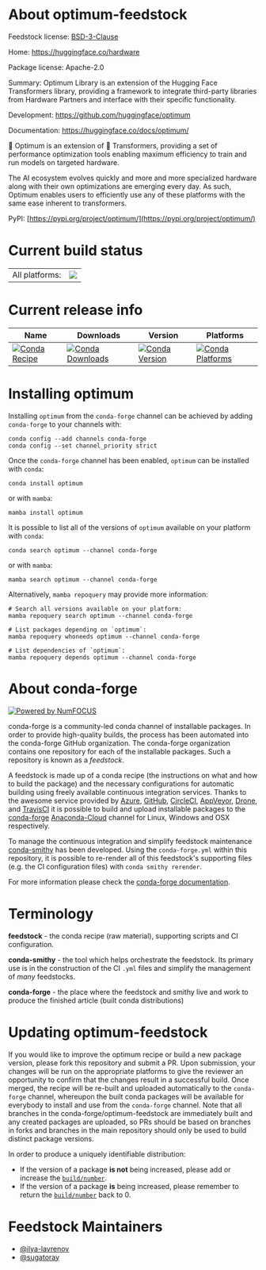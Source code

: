 About optimum-feedstock
=======================

Feedstock license: [BSD-3-Clause](https://github.com/conda-forge/optimum-feedstock/blob/main/LICENSE.txt)

Home: https://huggingface.co/hardware

Package license: Apache-2.0

Summary: Optimum Library is an extension of the Hugging Face Transformers
library, providing a framework to integrate third-party libraries
from Hardware Partners and interface with their specific functionality.


Development: https://github.com/huggingface/optimum

Documentation: https://huggingface.co/docs/optimum/

🤗 Optimum is an extension of 🤗 Transformers, providing a set of performance
optimization tools enabling maximum efficiency to train and run models on
targeted hardware.

The AI ecosystem evolves quickly and more and more specialized hardware along
with their own optimizations are emerging every day. As such, Optimum enables
users to efficiently use any of these platforms with the same ease inherent
to transformers.

PyPI: [https://pypi.org/project/optimum/](https://pypi.org/project/optimum/)


Current build status
====================


<table><tr><td>All platforms:</td>
    <td>
      <a href="https://dev.azure.com/conda-forge/feedstock-builds/_build/latest?definitionId=15829&branchName=main">
        <img src="https://dev.azure.com/conda-forge/feedstock-builds/_apis/build/status/optimum-feedstock?branchName=main">
      </a>
    </td>
  </tr>
</table>

Current release info
====================

| Name | Downloads | Version | Platforms |
| --- | --- | --- | --- |
| [![Conda Recipe](https://img.shields.io/badge/recipe-optimum-green.svg)](https://anaconda.org/conda-forge/optimum) | [![Conda Downloads](https://img.shields.io/conda/dn/conda-forge/optimum.svg)](https://anaconda.org/conda-forge/optimum) | [![Conda Version](https://img.shields.io/conda/vn/conda-forge/optimum.svg)](https://anaconda.org/conda-forge/optimum) | [![Conda Platforms](https://img.shields.io/conda/pn/conda-forge/optimum.svg)](https://anaconda.org/conda-forge/optimum) |

Installing optimum
==================

Installing `optimum` from the `conda-forge` channel can be achieved by adding `conda-forge` to your channels with:

```
conda config --add channels conda-forge
conda config --set channel_priority strict
```

Once the `conda-forge` channel has been enabled, `optimum` can be installed with `conda`:

```
conda install optimum
```

or with `mamba`:

```
mamba install optimum
```

It is possible to list all of the versions of `optimum` available on your platform with `conda`:

```
conda search optimum --channel conda-forge
```

or with `mamba`:

```
mamba search optimum --channel conda-forge
```

Alternatively, `mamba repoquery` may provide more information:

```
# Search all versions available on your platform:
mamba repoquery search optimum --channel conda-forge

# List packages depending on `optimum`:
mamba repoquery whoneeds optimum --channel conda-forge

# List dependencies of `optimum`:
mamba repoquery depends optimum --channel conda-forge
```


About conda-forge
=================

[![Powered by
NumFOCUS](https://img.shields.io/badge/powered%20by-NumFOCUS-orange.svg?style=flat&colorA=E1523D&colorB=007D8A)](https://numfocus.org)

conda-forge is a community-led conda channel of installable packages.
In order to provide high-quality builds, the process has been automated into the
conda-forge GitHub organization. The conda-forge organization contains one repository
for each of the installable packages. Such a repository is known as a *feedstock*.

A feedstock is made up of a conda recipe (the instructions on what and how to build
the package) and the necessary configurations for automatic building using freely
available continuous integration services. Thanks to the awesome service provided by
[Azure](https://azure.microsoft.com/en-us/services/devops/), [GitHub](https://github.com/),
[CircleCI](https://circleci.com/), [AppVeyor](https://www.appveyor.com/),
[Drone](https://cloud.drone.io/welcome), and [TravisCI](https://travis-ci.com/)
it is possible to build and upload installable packages to the
[conda-forge](https://anaconda.org/conda-forge) [Anaconda-Cloud](https://anaconda.org/)
channel for Linux, Windows and OSX respectively.

To manage the continuous integration and simplify feedstock maintenance
[conda-smithy](https://github.com/conda-forge/conda-smithy) has been developed.
Using the ``conda-forge.yml`` within this repository, it is possible to re-render all of
this feedstock's supporting files (e.g. the CI configuration files) with ``conda smithy rerender``.

For more information please check the [conda-forge documentation](https://conda-forge.org/docs/).

Terminology
===========

**feedstock** - the conda recipe (raw material), supporting scripts and CI configuration.

**conda-smithy** - the tool which helps orchestrate the feedstock.
                   Its primary use is in the construction of the CI ``.yml`` files
                   and simplify the management of *many* feedstocks.

**conda-forge** - the place where the feedstock and smithy live and work to
                  produce the finished article (built conda distributions)


Updating optimum-feedstock
==========================

If you would like to improve the optimum recipe or build a new
package version, please fork this repository and submit a PR. Upon submission,
your changes will be run on the appropriate platforms to give the reviewer an
opportunity to confirm that the changes result in a successful build. Once
merged, the recipe will be re-built and uploaded automatically to the
`conda-forge` channel, whereupon the built conda packages will be available for
everybody to install and use from the `conda-forge` channel.
Note that all branches in the conda-forge/optimum-feedstock are
immediately built and any created packages are uploaded, so PRs should be based
on branches in forks and branches in the main repository should only be used to
build distinct package versions.

In order to produce a uniquely identifiable distribution:
 * If the version of a package **is not** being increased, please add or increase
   the [``build/number``](https://docs.conda.io/projects/conda-build/en/latest/resources/define-metadata.html#build-number-and-string).
 * If the version of a package **is** being increased, please remember to return
   the [``build/number``](https://docs.conda.io/projects/conda-build/en/latest/resources/define-metadata.html#build-number-and-string)
   back to 0.

Feedstock Maintainers
=====================

* [@ilya-lavrenov](https://github.com/ilya-lavrenov/)
* [@sugatoray](https://github.com/sugatoray/)

